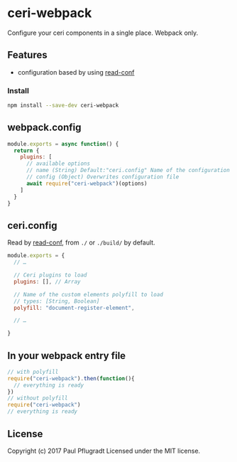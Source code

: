 # ceri-webpack

Configure your ceri components in a single place.
Webpack only.

## Features
- configuration based by using [read-conf](https://github.com/paulpflug/read-conf)

### Install

```sh
npm install --save-dev ceri-webpack
```

## webpack.config

```js
module.exports = async function() {
  return {
    plugins: [
      // available options
      // name (String) Default:"ceri.config" Name of the configuration file
      // config (Object) Overwrites configuration file
      await require("ceri-webpack")(options)
    ]
  }
}
```

## ceri.config
Read by [read-conf](https://github.com/paulpflug/read-conf), from `./` or `./build/` by default.
```js
module.exports = {
  // …

  // Ceri plugins to load
  plugins: [], // Array

  // Name of the custom elements polyfill to load
  // types: [String, Boolean]
  polyfill: "document-register-element",

  // …

}
```

## In your webpack entry file 
```js
// with polyfill
require("ceri-webpack").then(function(){
  // everything is ready
})
// without polyfill
require("ceri-webpack")
// everything is ready
```

## License
Copyright (c) 2017 Paul Pflugradt
Licensed under the MIT license.

